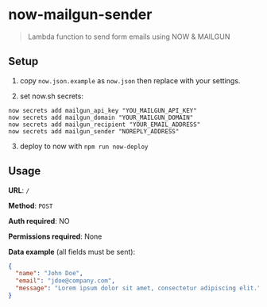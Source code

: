 # now-mailgun-sender

> Lambda function to send form emails using NOW & MAILGUN

## Setup

1. copy `now.json.example` as `now.json` then replace with your settings.

2. set now.sh secrets:

```
now secrets add mailgun_api_key "YOU_MAILGUN_API_KEY"
now secrets add mailgun_domain "YOUR_MAILGUN_DOMAIN"
now secrets add mailgun_recipient "YOUR_EMAIL_ADDRESS"
now secrets add mailgun_sender "NOREPLY_ADDRESS"
```

3. deploy to now with `npm run now-deploy`

## Usage

**URL**: `/`

**Method**: `POST`

**Auth required**: NO

**Permissions required**: None

**Data example** (all fields must be sent):

```json
{
  "name": "John Doe",
  "email": "jdoe@company.com",
  "message": "Lorem ipsum dolor sit amet, consectetur adipiscing elit."
}
```